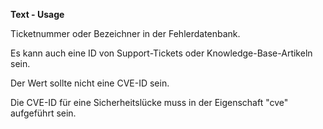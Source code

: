 **Text - Usage**

Ticketnummer oder Bezeichner in der Fehlerdatenbank.

Es kann auch eine ID von Support-Tickets oder Knowledge-Base-Artikeln sein.

Der Wert sollte nicht eine CVE-ID sein.

Die CVE-ID für eine Sicherheitslücke muss in der Eigenschaft "cve" aufgeführt sein.
